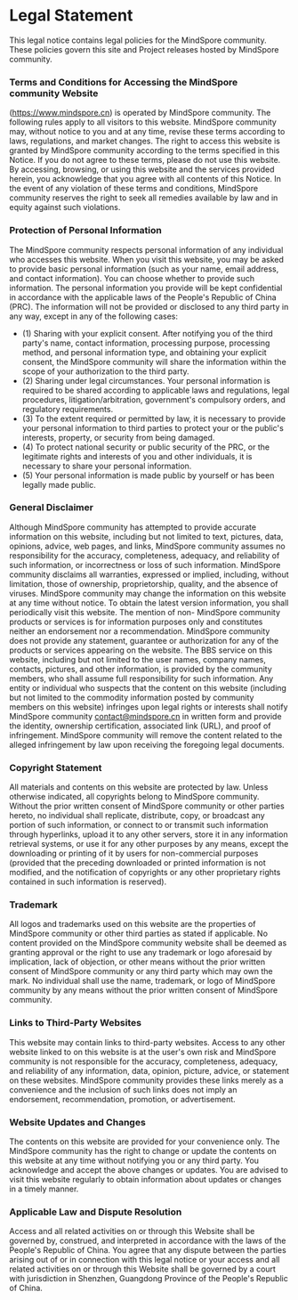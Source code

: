# Legal Statement

This legal notice contains legal policies for the MindSpore community. These policies govern this site and Project releases hosted by MindSpore community.

### Terms and Conditions for Accessing the MindSpore community Website

(https://www.mindspore.cn) is operated by MindSpore community. The following rules apply to all visitors to this website. MindSpore community may, without notice to you and at any time, revise these terms according to laws, regulations, and market changes. The right to access this website is granted by MindSpore community according to the terms specified in this Notice. If you do not agree to these terms, please do not use this website. By accessing, browsing, or using this website and the services provided herein, you acknowledge that you agree with all contents of this Notice. In the event of any violation of these terms and conditions, MindSpore community reserves the right to seek all remedies available by law and in equity against such violations.

### Protection of Personal Information

The MindSpore community respects personal information of any individual who accesses this website. When you visit this website, you may be asked to provide basic personal information (such as your name, email address, and contact information). You can choose whether to provide such information. The personal information you provide will be kept confidential in accordance with the applicable laws of the People's Republic of China (PRC). The information will not be provided or disclosed to any third party in any way, except in any of the following cases:

- (1) Sharing with your explicit consent. After notifying you of the third party's name, contact information, processing purpose, processing method, and personal information type, and obtaining your explicit consent, the MindSpore community will share the information within the scope of your authorization to the third party.
- (2) Sharing under legal circumstances. Your personal information is required to be shared according to applicable laws and regulations, legal procedures, litigation/arbitration, government's compulsory orders, and regulatory requirements.
- (3) To the extent required or permitted by law, it is necessary to provide your personal information to third parties to protect your or the public's interests, property, or security from being damaged.
- (4) To protect national security or public security of the PRC, or the legitimate rights and interests of you and other individuals, it is necessary to share your personal information.
- (5) Your personal information is made public by yourself or has been legally made public.

### General Disclaimer

Although MindSpore community has attempted to provide accurate information on this website, including but not limited to text, pictures, data, opinions, advice, web pages, and links, MindSpore community assumes no responsibility for the accuracy, completeness, adequacy, and reliability of such information, or incorrectness or loss of such information. MindSpore community disclaims all warranties, expressed or implied, including, without limitation, those of ownership, proprietorship, quality, and the absence of viruses. MindSpore community may change the information on this website at any time without notice. To obtain the latest version information, you shall periodically visit this website. The mention of non- MindSpore community products or services is for information purposes only and constitutes neither an endorsement nor a recommendation. MindSpore community does not provide any statement, guarantee or authorization for any of the products or services appearing on the website. The BBS service on this website, including but not limited to the user names, company names, contacts, pictures, and other information, is provided by the community members, who shall assume full responsibility for such information. Any entity or individual who suspects that the content on this website (including but not limited to the commodity information posted by community members on this website) infringes upon legal rights or interests shall notify MindSpore community [contact@mindspore.cn](mailto:contact@mindspore.cn) in written form and provide the identity, ownership certification, associated link (URL), and proof of infringement. MindSpore community will remove the content related to the alleged infringement by law upon receiving the foregoing legal documents.

### Copyright Statement

All materials and contents on this website are protected by law. Unless otherwise indicated, all copyrights belong to MindSpore community. Without the prior written consent of MindSpore community or other parties hereto, no individual shall replicate, distribute, copy, or broadcast any portion of such information, or connect to or transmit such information through hyperlinks, upload it to any other servers, store it in any information retrieval systems, or use it for any other purposes by any means, except the downloading or printing of it by users for non-commercial purposes (provided that the preceding downloaded or printed information is not modified, and the notification of copyrights or any other proprietary rights contained in such information is reserved).

### Trademark

All logos and trademarks used on this website are the properties of MindSpore community or other third parties as stated if applicable. No content provided on the MindSpore community website shall be deemed as granting approval or the right to use any trademark or logo aforesaid by implication, lack of objection, or other means without the prior written consent of MindSpore community or any third party which may own the mark. No individual shall use the name, trademark, or logo of MindSpore community by any means without the prior written consent of MindSpore community.

### Links to Third-Party Websites

This website may contain links to third-party websites. Access to any other website linked to on this website is at the user's own risk and MindSpore community is not responsible for the accuracy, completeness, adequacy, and reliability of any information, data, opinion, picture, advice, or statement on these websites. MindSpore community provides these links merely as a convenience and the inclusion of such links does not imply an endorsement, recommendation, promotion, or advertisement.

### Website Updates and Changes

The contents on this website are provided for your convenience only. The MindSpore community has the right to change or update the contents on this website at any time without notifying you or any third party. You acknowledge and accept the above changes or updates. You are advised to visit this website regularly to obtain information about updates or changes in a timely manner.

### Applicable Law and Dispute Resolution

Access and all related activities on or through this Website shall be governed by, construed, and interpreted in accordance with the laws of the People's Republic of China. You agree that any dispute between the parties arising out of or in connection with this legal notice or your access and all related activities on or through this Website shall be governed by a court with jurisdiction in Shenzhen, Guangdong Province of the People's Republic of China.
